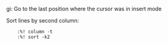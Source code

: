 gi: Go to the last position where the cursor was in insert mode

Sort lines by second column:

        :%! column -t
        :%! sort -k2
